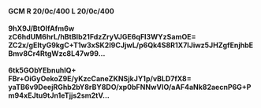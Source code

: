#### GCM R 20/0c/400 L 20/0c/400
**9hX9J/BtOIfAfm6w**<br/>**zC6hdUM6hrL/hBtBIb21FdzZryVJGE6qFI3WYzSamOE=**<br/>**ZC2x/gEItyG9kgC+T1w3xSK2I9CJjwL/p6Qk4S8R1X7IJiwz5JHZgfEnjhbEBmv8Cr4RtgWzc8L47w99...**<br/><br/>
**6tk5GObYEbnuhlQ+**<br/>**FBr+OiGyOekoZ9E/yKzcCaneZKNSjkJY1p/vBLD7fX8=**<br/>**yaTB6v9DeejRGhb2bY8rBY8DO/xp0bFNNwVIO/aAF4aNk82aecnP6G+Pm94xEJtu9tJn1eTjjs2sm2tV...**